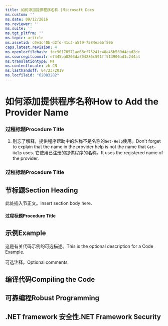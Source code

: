 ```yaml
---
title: 如何添加提供程序名称 |Microsoft Docs
ms.custom: ''
ms.date: 09/12/2016
ms.reviewer: ''
ms.suite: ''
ms.tgt_pltfrm: ''
ms.topic: article
ms.assetid: c0e1c40b-d2fd-41c3-a5f9-7584ea6bf50b
caps.latest.revision: 4
ms.openlocfilehash: fec90170571ae66cf75241c48a45b560d4ead2de
ms.sourcegitcommit: e7445ba8203da304286c591ff513900ad1c244a4
ms.translationtype: MT
ms.contentlocale: zh-CN
ms.lasthandoff: 04/23/2019
ms.locfileid: "62083282"
---
```

# <a name="how-to-add-the-provider-name"></a><span data-ttu-id="d9d02-102">如何添加提供程序名称</span><span class="sxs-lookup"><span data-stu-id="d9d02-102">How to Add the Provider Name</span></span>

### <a name="procedure-title"></a><span data-ttu-id="d9d02-103">过程标题</span><span class="sxs-lookup"><span data-stu-id="d9d02-103">Procedure Title</span></span>

1. <span data-ttu-id="d9d02-104">别忘了解释，提供程序帮助中的名称不是名称的`Get-Help`使用。</span><span class="sxs-lookup"><span data-stu-id="d9d02-104">Don't forget to explain that the name in the provider help is not the name that `Get-Help` uses.</span></span> <span data-ttu-id="d9d02-105">它使用已注册的提供程序的名称。</span><span class="sxs-lookup"><span data-stu-id="d9d02-105">It uses the registered name of the provider.</span></span>

### <a name="procedure-title"></a><span data-ttu-id="d9d02-106">过程标题</span><span class="sxs-lookup"><span data-stu-id="d9d02-106">Procedure Title</span></span>

## <a name="section-heading"></a><span data-ttu-id="d9d02-107">节标题</span><span class="sxs-lookup"><span data-stu-id="d9d02-107">Section Heading</span></span>

 <span data-ttu-id="d9d02-108">此处插入节正文。</span><span class="sxs-lookup"><span data-stu-id="d9d02-108">Insert section body here.</span></span>

#### <a name="procedure-title"></a><span data-ttu-id="d9d02-109">过程标题</span><span class="sxs-lookup"><span data-stu-id="d9d02-109">Procedure Title</span></span>

## <a name="example"></a><span data-ttu-id="d9d02-110">示例</span><span class="sxs-lookup"><span data-stu-id="d9d02-110">Example</span></span>

 <span data-ttu-id="d9d02-111">这是有关代码示例的可选描述。</span><span class="sxs-lookup"><span data-stu-id="d9d02-111">This is the optional description for a Code Example.</span></span>

<!-- TODO!!!: review snippet reference  [!CODE [Microsoft.Win32.RegistryKey#4](Microsoft.Win32.RegistryKey#4)]  -->

 <span data-ttu-id="d9d02-112">可选注释。</span><span class="sxs-lookup"><span data-stu-id="d9d02-112">Optional comments.</span></span>

## <a name="compiling-the-code"></a><span data-ttu-id="d9d02-113">编译代码</span><span class="sxs-lookup"><span data-stu-id="d9d02-113">Compiling the Code</span></span>

## <a name="robust-programming"></a><span data-ttu-id="d9d02-114">可靠编程</span><span class="sxs-lookup"><span data-stu-id="d9d02-114">Robust Programming</span></span>

## <a name="net-framework-security"></a><span data-ttu-id="d9d02-115">.NET framework 安全性</span><span class="sxs-lookup"><span data-stu-id="d9d02-115">.NET Framework Security</span></span>